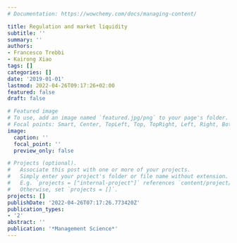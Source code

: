 ```yaml
---
# Documentation: https://wowchemy.com/docs/managing-content/

title: Regulation and market liquidity
subtitle: ''
summary: ''
authors:
- Francesco Trebbi
- Kairong Xiao
tags: []
categories: []
date: '2019-01-01'
lastmod: 2022-04-26T09:17:26+02:00
featured: false
draft: false

# Featured image
# To use, add an image named `featured.jpg/png` to your page's folder.
# Focal points: Smart, Center, TopLeft, Top, TopRight, Left, Right, BottomLeft, Bottom, BottomRight.
image:
  caption: ''
  focal_point: ''
  preview_only: false

# Projects (optional).
#   Associate this post with one or more of your projects.
#   Simply enter your project's folder or file name without extension.
#   E.g. `projects = ["internal-project"]` references `content/project/deep-learning/index.md`.
#   Otherwise, set `projects = []`.
projects: []
publishDate: '2022-04-26T07:17:26.773420Z'
publication_types:
- '2'
abstract: ''
publication: '*Management Science*'
---
```


